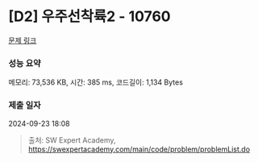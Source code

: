 # [D2] 우주선착륙2 - 10760 

[문제 링크](https://swexpertacademy.com/main/code/problem/problemDetail.do?contestProbId=AXSHJueab1oDFAQT) 

### 성능 요약

메모리: 73,536 KB, 시간: 385 ms, 코드길이: 1,134 Bytes

### 제출 일자

2024-09-23 18:08



> 출처: SW Expert Academy, https://swexpertacademy.com/main/code/problem/problemList.do